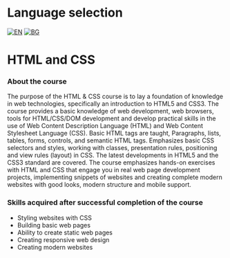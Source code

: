 # Language selection

[![EN](https://img.shields.io/badge/LANG-EN-blue.svg)](https://github.com/Ivan-Plamenov/MyCourses/blob/main/SoftUni/JS_Web_Developer/07_HTML_and_CSS/README.md)
[![BG](https://img.shields.io/badge/LANG-BG-red.svg)](https://github.com/Ivan-Plamenov/MyCourses/blob/main/SoftUni/JS_Web_Developer/07_HTML_and_CSS/README.bg.md)

# HTML and CSS

### About the course

The purpose of the HTML & CSS course is to lay a foundation of knowledge in web technologies, specifically an introduction to HTML5 and CSS3. The course provides a basic knowledge of web development, web 
browsers, tools for HTML/CSS/DOM development and develop practical skills in the use of Web Content Description Language (HTML) and Web Content Stylesheet Language (CSS). Basic HTML tags are taught, 
Paragraphs, lists, tables, forms, controls, and semantic HTML tags. Emphasizes basic CSS selectors and styles, working with classes, presentation rules, positioning and view rules 
(layout) in CSS. The latest developments in HTML5 and the CSS3 standard are covered. The course emphasizes hands-on exercises with HTML and CSS that engage you in real web page development projects, 
implementing snippets of websites and creating complete modern websites with good looks, modern structure and mobile support.

### Skills acquired after successful completion of the course

- Styling websites with CSS
- Building basic web pages
- Ability to create static web pages
- Creating responsive web design
- Creating modern websites
